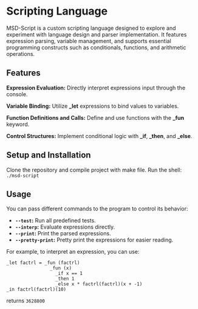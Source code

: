 
# Scripting Language

MSD-Script is a custom scripting language designed to explore and experiment with language design and parser implementation. It features expression parsing, variable management, and supports essential programming constructs such as conditionals, functions, and arithmetic operations.





## Features 
**Expression Evaluation:** Directly interpret expressions input through the console.

**Variable Binding:** Utilize **_let** expressions to bind values to variables.

**Function Definitions and Calls:** Define and use functions with the **_fun** keyword.

**Control Structures:** Implement conditional logic with **_if**, **_then**, and **_else**.









## Setup and Installation

Clone the repository and compile project with make file. 
Run the shell:
`./msd-script`

## Usage
You can pass different commands to the program to control its behavior:
- **`--test`:** Run all predefined tests.
- **`--interp`:** Evaluate expressions directly.
- **`--print`:** Print the parsed expressions.
- **`--pretty-print`:** Pretty print the expressions for easier reading.

For example, to interpret an expression, you can use:
```
_let factrl = _fun (factrl)
                _fun (x)
                  _if x == 1
                  _then 1
                  _else x * factrl(factrl)(x + -1)
_in factrl(factrl)(10)
```
returns `3628800`



